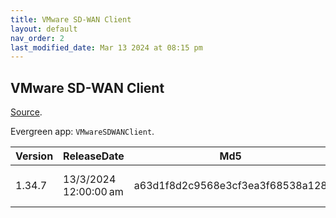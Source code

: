 ```yaml
---
title: VMware SD-WAN Client
layout: default
nav_order: 2
last_modified_date: Mar 13 2024 at 08:15 pm
---
```


## VMware SD-WAN Client

[Source](https://docs.vmware.com/en/VMware-SD-WAN-Client/index.html).

Evergreen app: `VMwareSDWANClient`.

| Version | ReleaseDate           | Md5                              | Sha256                                                           | Size     | Type | URI                                                                                 |
| ------- | --------------------- | -------------------------------- | ---------------------------------------------------------------- | -------- | ---- | ----------------------------------------------------------------------------------- |
| 1.34.7  | 13/3/2024 12:00:00 am | a63d1f8d2c9568e3cf3ea3f68538a128 | 429dc7f147c05887034c7fd2f41acca81bf4418166983085ab2fbc7e517c5353 | 88.85 MB | exe  | https://download3.vmware.com/software/SD-WAN-CLIENT/SDWANClientInstaller-1-34-7.exe |
